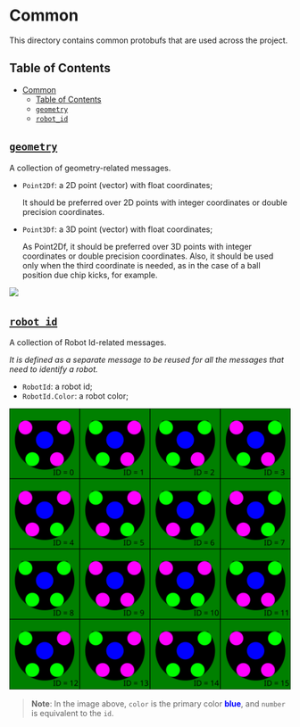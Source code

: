 # Common

This directory contains common protobufs that are used across the project.

## Table of Contents

- [Common](#common)
  - [Table of Contents](#table-of-contents)
  - [`geometry`](#geometry)
  - [`robot_id`](#robot_id)

## [`geometry`](geometry.proto)

A collection of geometry-related messages.

- `Point2Df`: a 2D point (vector) with float coordinates;
  
  It should be preferred over 2D points with integer coordinates or double precision coordinates.

- `Point3Df`: a 3D point (vector) with float coordinates;
  
  As Point2Df, it should be preferred over 3D points with integer coordinates or double precision coordinates. Also, it should be used only when the third coordinate is needed, as in the case of a ball position due chip kicks, for example.

[![](.images/point2d-robot-and-point3d-ball.svg)](geometry.proto)

## [`robot_id`](robot_id.proto)

A collection of Robot Id-related messages.

_It is defined as a separate message to be reused for all the messages that need to identify a robot._

- `RobotId`: a robot id;
- `RobotId.Color`: a robot color;

[![](.images/blue-tags.svg)](https://github.com/RoboCup-SSL/ssl-rules)

> **Note**: In the image above, `color` is the primary color <span style="color:blue">**blue**</span>, and `number` is equivalent to the `id`.
